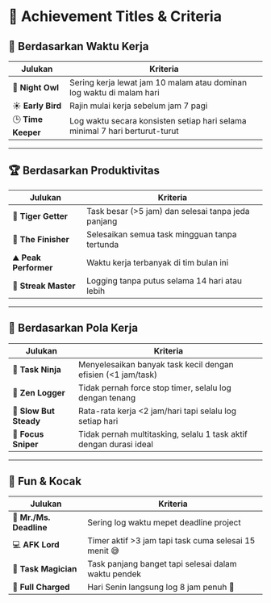 # 🏅 Achievement Titles & Criteria

## 🦉 Berdasarkan Waktu Kerja

| Julukan           | Kriteria                                                                 |
|-------------------|--------------------------------------------------------------------------|
| 🌙 **Night Owl**  | Sering kerja lewat jam 10 malam atau dominan log waktu di malam hari     |
| ☀️ **Early Bird** | Rajin mulai kerja sebelum jam 7 pagi                                     |
| 🕒 **Time Keeper**| Log waktu secara konsisten setiap hari selama minimal 7 hari berturut-turut |

---

## 🏆 Berdasarkan Produktivitas

| Julukan               | Kriteria                                                               |
|------------------------|------------------------------------------------------------------------|
| 🐅 **Tiger Getter**     | Task besar (>5 jam) dan selesai tanpa jeda panjang                    |
| 🚀 **The Finisher**     | Selesaikan semua task mingguan tanpa tertunda                        |
| ⛰️ **Peak Performer**   | Waktu kerja terbanyak di tim bulan ini                                |
| 🔁 **Streak Master**    | Logging tanpa putus selama 14 hari atau lebih                        |

---

## 🧠 Berdasarkan Pola Kerja

| Julukan               | Kriteria                                                                 |
|------------------------|--------------------------------------------------------------------------|
| 🧩 **Task Ninja**       | Menyelesaikan banyak task kecil dengan efisien (<1 jam/task)             |
| 🧘 **Zen Logger**       | Tidak pernah force stop timer, selalu log dengan tenang                  |
| 🐢 **Slow But Steady**  | Rata-rata kerja <2 jam/hari tapi selalu log setiap hari                  |
| 🎯 **Focus Sniper**     | Tidak pernah multitasking, selalu 1 task aktif dengan durasi ideal       |

---

## 🎉 Fun & Kocak

| Julukan               | Kriteria                                                                 |
|------------------------|--------------------------------------------------------------------------|
| 📅 **Mr./Ms. Deadline** | Sering log waktu mepet deadline project                                 |
| 💻 **AFK Lord**         | Timer aktif >3 jam tapi task cuma selesai 15 menit 😅                    |
| 🎩 **Task Magician**    | Task panjang banget tapi selesai dalam waktu pendek                     |
| 🔋 **Full Charged**     | Hari Senin langsung log 8 jam penuh 🔋                                   |
